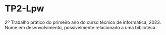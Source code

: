 # TP2-Lpw
2º Trabalho prático do primeiro ano do curso têcnico de informática, 2023.
Nome em desenvolvimento, possivelmente relacionado a uma biblioteca
